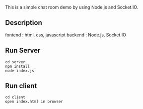 This is a simple chat room demo by using Node.js and Socket.IO.
## Description

fontend  : html, css, javascript
backend  : Node.js, Socket.IO

## Run Server
```
cd server
npm install
node index.js
```


## Run client

```
cd client
open index.html in browser
```